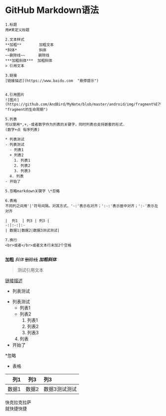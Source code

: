 # GitHub Markdown语法


```
1.标题
用#来定义标题

2.文本样式
**加粗**        加粗文本
*斜体*          斜体
~~删除线~~      删除线
***加粗斜体***  加粗斜体
> 引用文本

3.链接
[链接描述](https://www.baidu.com  "悬停提示")


4.引用图片
![图片](https://github.com/AndBird/MyNote/blob/master/android/img/fragment%E7%94%9F%E5%91%BD%E5%91%A8%E6%9C%9F.png "fragment的生命周期")

5.列表
可以使用*,+,-或者数字作为列表的关键字，同时列表也支持嵌套的形式.
(数字+点 有序列表)

* 列表测试
- 列表测试
  - 列表1
  + 列表2
    1. 列表1
    2. 列表2
    3. 列表3
  4. 列表
- 开始了

5.忽略markdown关键字 \*忽略

6.表格
不同列之间用'|'符号间隔。对其方式，'-:'表示右对齐；':-:'表示居中对齐；':-'表示左对齐

|  列1  | 列3 | 列3 |
-:|:-:|:-
| 数据1|数据2|数据3测试测试|

7.换行
<br>或者</br>或者文本行末加2个空格


```

**加粗**  *斜体*   ~~删除线~~  ***加粗斜体***  
>  测试引用文本

[链接描述](https://www.baidu.com  "悬停提示")

* 列表测试
- 列表测试
  - 列表1
  + 列表2
    1. 列表1
    2. 列表2
    3. 列表3
  4. 列表
- 开始了

\*忽略

* 表格

|  列1  | 列3 | 列3 |
-:|:-:|:-
| 数据1|数据2|数据3测试测试|

快克拉克拉萨  
就快捷快捷
